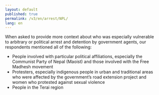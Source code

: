 ```yaml
---
layout: default
published: true
permalink: /v3/en/arrest/NPL/
lang: en
---
```


When asked to provide more context about who was especially vulnerable to arbitrary or political arrest and detention by government agents, our respondents mentioned all of the following:
-	People involved with particular political affiliations, especially the Communist Party of Nepal (Maoist) and those involved with the Free Madhesh movement
-	Protesters, especially indigenous people in urban and traditional areas who were affected by the government’s road extension project and women who protested against sexual violence
-	People in the Terai region

